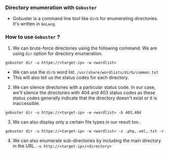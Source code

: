 
### Directory enumeration with `Gobuster`

- Gobuster is a command line tool like `dirb` for enumerating directories. It's written in `GoLang`. 

### How to use `Gobuster` ?

1. We can brute-force directories using the following command. We are using `dir` option for directory enumeration. 
```
gobuster dir -u httpe://<target-ip> -w <wordlist>
```
- We can use the `dirb` word list. `/usr/share/wordlists/dirb/common.txt`
- This will also tell us the status codes for each directory.

2. We can silence directories with a particular status code. In our case, we'll silence the directories with 404 and 403 status codes as these status codes generally indicate that the directory doesn't exist or it is inaccessible. 
```
gobuster dir -u httpe://<target-ip> -w <wordlist> -b 403,404
```

3. We can also display only a certain file types in our result too. 
```
gobuster dir -u httpe://<target-ip> -w <wordlist> -x .php,.xml,.txt -r
```

4. We can also enumerate sub-directories by including the main directory in the URL. `-u http://<target-ip>/<directory>`
